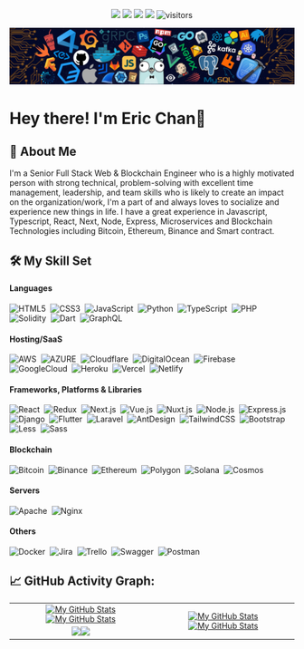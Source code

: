 <p align="center">
    <a href="https://github.com/tdev0923/tdev0923"><img src="https://img.shields.io/badge/status-updating-brightgreen.svg"></a>
    <a href="https://github.com/tdev0923/tdev0923/graphs/contributors"><img src="https://img.shields.io/github/contributors/tdev0923/tdev0923?color=blue"></a>
    <a href="https://github.com/tdev0923"><img src="https://img.shields.io/github/stars/tdev0923.svg?color=blue&logo=github"></a>
    <a href="https://github.com/tdev0923/tdev0923/network/members"><img src="https://img.shields.io/github/forks/tdev0923/tdev0923.svg?color=blue&logo=github"></a>
    <img src="https://visitor-badge.laobi.icu/badge?page_id=tdev0923.tdev0923" alt="visitors"/>
</p>

[![](./header_.png)](#)

# Hey there! I'm Eric Chan👋
## :book: About Me

I'm a Senior Full Stack Web & Blockchain Engineer who is a highly motivated person with strong technical, problem-solving with excellent time management, leadership, and team skills who is likely to create an impact on the organization/work, I'm a part of and always loves to socialize and experience new things in life. I have a great experience in Javascript, Typescript, React, Next, Node, Express, Microservices and Blockchain Technologies including Bitcoin, Ethereum, Binance and Smart contract.

## 🛠️ My Skill Set

#### Languages
![HTML5](https://img.shields.io/badge/-HTML5-555?style=flat&logo=html5)&nbsp;
![CSS3](https://img.shields.io/badge/-CSS3-555?style=flat&logo=css3)&nbsp;
![JavaScript](https://img.shields.io/badge/-JavaScript-555?style=flat&logo=javascript)&nbsp;
![Python](https://img.shields.io/badge/-Python-555?style=flat&logo=python)&nbsp;
![TypeScript](https://img.shields.io/badge/-TypeScript-555?style=flat&logo=typescript)&nbsp;
![PHP](https://img.shields.io/badge/-PHP-555?style=flat&logo=php)&nbsp;
![Solidity](https://img.shields.io/badge/-Solidity-555?style=flat&logo=solidity)&nbsp;
![Dart](https://img.shields.io/badge/-Dart-555?style=flat&logo=dart)&nbsp;
![GraphQL](https://img.shields.io/badge/-GraphQL-555?style=flat&logo=graphql)&nbsp;

#### Hosting/SaaS
![AWS](https://img.shields.io/badge/-Amazon_Web_Services-555?style=flat&logo=amazon-aws)&nbsp;
![AZURE](https://img.shields.io/badge/-Microsoft_Azure-555?style=flat&logo=microsoft-azure)&nbsp;
![Cloudflare](https://img.shields.io/badge/-Cloudflare-555?style=flat&logo=cloudflare)&nbsp;
![DigitalOcean](https://img.shields.io/badge/-DigitalOcean-555?style=flat&logo=digitalocean)&nbsp;
![Firebase](https://img.shields.io/badge/-Firebase-555?style=flat&logo=firebase)&nbsp;
![GoogleCloud](https://img.shields.io/badge/-Google_Cloud-555?style=flat&logo=google-cloud)&nbsp;
![Heroku](https://img.shields.io/badge/-Heroku-555?style=flat&logo=heroku)&nbsp;
![Vercel](https://img.shields.io/badge/-Vercel-555?style=flat&logo=vercel)&nbsp;
![Netlify](https://img.shields.io/badge/-Netlify-555?style=flat&logo=netlify)&nbsp;

#### Frameworks, Platforms & Libraries
![React](https://img.shields.io/badge/-React.js-555?style=flat&logo=react)&nbsp;
![Redux](https://img.shields.io/badge/-Redux.js-555?style=flat&logo=redux)&nbsp;
![Next.js](https://img.shields.io/badge/-Next.js-555?style=flat&logo=next.js)&nbsp;
![Vue.js](https://img.shields.io/badge/-Vue.js-555?style=flat&logo=vue.js)&nbsp;
![Nuxt.js](https://img.shields.io/badge/-Nuxt.js-555?style=flat&logo=nuxt.js)&nbsp;
![Node.js](https://img.shields.io/badge/-Node.js-555?style=flat&logo=node.js)&nbsp;
![Express.js](https://img.shields.io/badge/-Express.js-555?style=flat&logo=express.js)&nbsp;
![Django](https://img.shields.io/badge/-Django-555?style=flat&logo=django)&nbsp;
![Flutter](https://img.shields.io/badge/-Flutter-555?style=flat&logo=flutter)&nbsp;
![Laravel](https://img.shields.io/badge/-Laravel-555?style=flat&logo=laravel)&nbsp;
![AntDesign](https://img.shields.io/badge/-Ant_Design-555?style=flat&logo=ant-design)&nbsp;
![TailwindCSS](https://img.shields.io/badge/-TailwindCSS-555?style=flat&logo=tailwindcss)&nbsp;
![Bootstrap](https://img.shields.io/badge/-Bootstrap-555?style=flat&logo=bootstrap)&nbsp;
![Less](https://img.shields.io/badge/-Less-555?style=flat&logo=Less)&nbsp;
![Sass](https://img.shields.io/badge/-Sass-555?style=flat&logo=sass)&nbsp;

#### Blockchain
![Bitcoin](https://img.shields.io/badge/-Bitcoin-555?style=flat&logo=bitcoin)&nbsp;
![Binance](https://img.shields.io/badge/-Binance-555?style=flat&logo=binance)&nbsp;
![Ethereum](https://img.shields.io/badge/-Ethereum-555?style=flat&logo=ethereum)&nbsp;
![Polygon](https://img.shields.io/badge/-Polygon-555?style=flat&logo=polygon)&nbsp;
![Solana](https://img.shields.io/badge/-Solana-555?style=flat&logo=solana)&nbsp;
![Cosmos](https://img.shields.io/badge/-Cosmos-555?style=flat&logo=cosmos)&nbsp;

#### Servers
![Apache](https://img.shields.io/badge/-Apache-555?style=flat&logo=apache)&nbsp;
![Nginx](https://img.shields.io/badge/-Nginx-555?style=flat&logo=nginx)&nbsp;

#### Others
![Docker](https://img.shields.io/badge/-Docker-555?style=flat&logo=docker)&nbsp;
![Jira](https://img.shields.io/badge/-Jira-555?style=flat&logo=jira)&nbsp;
![Trello](https://img.shields.io/badge/-Trello-555?style=flat&logo=trello)&nbsp;
![Swagger](https://img.shields.io/badge/-Swagger-555?style=flat&logo=swagger)&nbsp;
![Postman](https://img.shields.io/badge/-Postman-555?style=flat&logo=postman)&nbsp;

## 📈 GitHub Activity Graph:

<table>
    <tr>
        <td align="center"><a href="https://github.com/tdev0923#gh-light-mode-only"><img src="https://github-readme-stats.vercel.app/api?username=tdev0923&show_icons=true&theme=default&include_all_commits=true#gh-light-mode-only" alt="My GitHub Stats"/></a><a href="https://github.com/tdev0923#gh-dark-mode-only"><img src="https://github-readme-stats.vercel.app/api?username=tdev0923&show_icons=true&theme=tokyonight&include_all_commits=true#gh-dark-mode-only" alt="My GitHub Stats"/></a></td>
        <td rowspan="2" align="center"><a href="https://github.com/tdev0923#gh-light-mode-only"><img src="https://github-readme-stats.vercel.app/api/top-langs/?username=tdev0923&theme=default&langs_count=8#gh-light-mode-only" alt="My GitHub Stats"/></a><a href="https://github.com/tdev0923#gh-dark-mode-only"><img src="https://github-readme-stats.vercel.app/api/top-langs/?username=tdev0923&theme=tokyonight&langs_count=8#gh-dark-mode-only" alt="My GitHub Stats"/></a></td>
    </tr>
    <tr>
        <td align="center"><a href="https://github.com/tdev0923#gh-light-mode-only"><img src="https://github-readme-streak-stats.herokuapp.com/?user=tdev0923&theme=default"/></a><a href="https://github.com/tdev0923#gh-dark-mode-only"><img src="https://github-readme-streak-stats.herokuapp.com/?user=tdev0923&theme=tokyonight"/></a></td>
    </tr>   
</table>
